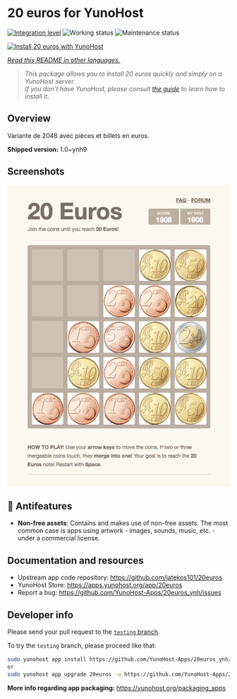 <!--
N.B.: This README was automatically generated by <https://github.com/YunoHost/apps/tree/master/tools/readme_generator>
It shall NOT be edited by hand.
-->

# 20 euros for YunoHost

[![Integration level](https://dash.yunohost.org/integration/20euros.svg)](https://ci-apps.yunohost.org/ci/apps/20euros/) ![Working status](https://ci-apps.yunohost.org/ci/badges/20euros.status.svg) ![Maintenance status](https://ci-apps.yunohost.org/ci/badges/20euros.maintain.svg)

[![Install 20 euros with YunoHost](https://install-app.yunohost.org/install-with-yunohost.svg)](https://install-app.yunohost.org/?app=20euros)

*[Read this README in other languages.](./ALL_README.md)*

> *This package allows you to install 20 euros quickly and simply on a YunoHost server.*  
> *If you don't have YunoHost, please consult [the guide](https://yunohost.org/install) to learn how to install it.*

## Overview

Variante de 2048 avec pièces et billets en euros.

**Shipped version:** 1.0~ynh9

## Screenshots

![Screenshot of 20 euros](./doc/screenshots/Screenshot-20euros.jpg)

## :red_circle: Antifeatures

- **Non-free assets**: Contains and makes use of non-free assets. The most common case is apps using artwork - images, sounds, music, etc. - under a commercial license.

## Documentation and resources

- Upstream app code repository: <https://github.com/jatekos101/20euros>
- YunoHost Store: <https://apps.yunohost.org/app/20euros>
- Report a bug: <https://github.com/YunoHost-Apps/20euros_ynh/issues>

## Developer info

Please send your pull request to the [`testing` branch](https://github.com/YunoHost-Apps/20euros_ynh/tree/testing).

To try the `testing` branch, please proceed like that:

```bash
sudo yunohost app install https://github.com/YunoHost-Apps/20euros_ynh/tree/testing --debug
or
sudo yunohost app upgrade 20euros -u https://github.com/YunoHost-Apps/20euros_ynh/tree/testing --debug
```

**More info regarding app packaging:** <https://yunohost.org/packaging_apps>
